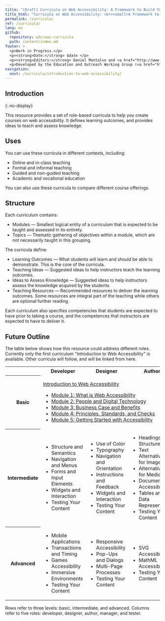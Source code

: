```yaml
---
title: "[Draft] Curricula on Web Accessibility: A Framework to Build Your Own Courses"
title_html: "Curricula on Web Accessibility: <br><small>A Framework to Build Your Own Courses</small>"
permalink: /curricula/
ref: /curricula/
lang: en
github:
  repository: w3c/wai-curricula
  path: content/index.md
footer: >
  <p>Work in Progress.</p>
  <p><strong>Date:</strong> $date </p>
  <p><strong>Editors:</strong> Daniel Montalvo and <a href="http://www.w3.org/People/shadi/">Shadi Abou-Zahra</a>. Contributors: <a href="https://www.w3.org/WAI/EO/EOWG-members">EOWG Participants</a>. </p>
  <p>Developed by the Education and Outreach Working Group (<a href="http://www.w3.org/WAI/EO/">EOWG</a>). Developed as part of the <a href="https://www.w3.org/WAI/about/projects/wai-guide/">WAI-Guide Project</a> funded by the European Commission (EC) under the Horizon 2020 program (Grant Agreement 822245).</p>
navigation:
  next: /curricula/introduction-to-web-accessibility/
---
```


## Introduction
{:.no-display}

This resource provides a set of role-based curricula to help you create 
courses on web accessibility. It defines learning outcomes, and provides 
ideas to teach and assess knowledge.

## Uses

You can use these curricula in different contexts, including:
* Online and in-class teaching
* Formal and informal teaching
* Guided and non-guided teaching
* Academic and vocational education

You can also use these curricula to compare different course offerings.

## Structure

Each curriculum contains:
* Modules &mdash; Smallest logical entity of a curriculum that is expected to 
be taught and assessed in its entirety.
* Topics &mdash; Thematic gathering of objectives within a module, which are 
not necessarily taught in this grouping.

The curricula define:
* Learning Outcomes &mdash; What students will learn and should be 
able to demonstrate. This is the core of the curricula.
* Teaching Ideas &mdash; Suggested ideas to help instructors teach the 
learning outcomes.
* Ideas to Assess Knowledge &mdash; Suggested ideas to help instructors assess 
the knowledge acquired by the students.
* Teaching Resources &mdash; Recommended resources to deliver the learning 
outcomes. Some resources are integral part of the teaching while others 
are optional further reading.

Each curriculum also specifies competencies that students are expected 
to have prior to taking a course, and the competences that instructors 
are expected to have to deliver it.

## Future Outline

The table below shows how this resource could address different roles. 
Currently only the first curriculum "Introduction to Web Accessibility" 
is available. Other curricula will follow, and will be linked from here.

<table caption="Tentative Outline" aria-describedby="tablesummary">
  <tbody>
    <tr>
      <th> </th>
      <th> Developer </th>
      <th> Designer </th>
      <th> Author </th>
      <th> Manager </th>
      <th> Tester </th>
    </tr>
    <tr>
   <th>Basic</th>
   <td colspan="5">
    <p><a href="/WAI/curricula/introduction-to-web-accessibility/">Introduction to Web Accessibility</a></p>
       <ul>
        <li><a href="/WAI/curricula/introduction-to-web-accessibility/what-is-web-accessibility/">Module 1: What is Web Accessibility</a></li>
        <li><a href="/WAI/curricula/introduction-to-web-accessibility/people-and-digital-technology/">Module 2: People and Digital Technology</a></li>
        <li><a href="/WAI/curricula/introduction-to-web-accessibility/business-case-and-benefits/">Module 3: Business Case and Benefits</a></li>
        <li><a href="/WAI/curricula/introduction-to-web-accessibility/principles-standards-and-checks/">Module 4: Principles, Standards, and Checks</a></li>
        <li><a href="/WAI/curricula/introduction-to-web-accessibility/getting-started-with-accessibility/">Module 5: Getting Started with Accessibility</a></li>
      </ul>
    </td></tr>
    <tr>
      <th> Intermediate</th>
      <td>
        <ul>
          <li> Structure and Semantics</li>
          <li> Navigation and Menus</li>
          <li> Forms and Input Elements</li>
          <li> Widgets and Interaction</li>
          <li> Testing Your Content</li>
        </ul>
      </td>
      <td>
        <ul>
          <li> Use of Color</li>
          <li> Typography</li>
          <li> Navigation and Orientation</li>
          <li> Instructions and Feedback</li>
          <li> Widgets and Interaction</li>
          <li> Testing Your Content</li>
        </ul>
      </td>
      <td>
        <ul>
          <li> Headings and Structure</li>
          <li> Text Alternatives for Images</li>
          <li> Alternatives for Media</li>
          <li> Document Accessibility </li>
          <li> Tables and Data Representation</li>
          <li> Testing Your Content</li>
        </ul>
      </td>
      <td rowspan="2">
        <ul>
          <li> Accessibility Quick Check</li>
          <li> Business Opportunities</li>
          <li> Capacity and Capability</li>
          <li> Tools and Processes</li>
          <li> Policies and Procurement</li>
        </ul>
      </td>
      <td rowspan="2">
        <ul>
          <li> Understanding Conformance</li>
          <li> Accessibility Testing Tools</li>
          <li> Using Assistive Technologies</li>
          <li> Prioritizing Issues and Repair</li>
          <li> Maintaining Accessibility</li>
        </ul>
      </td>
    </tr>
    <tr>
      <th> Advanced</th>
      <td>
        <ul>
          <li> Mobile Applications</li>
          <li> Transactions and Timing</li>
          <li> Games Accessibility </li>
          <li> Immersive Environments</li>
          <li> Testing Your Content</li>
        </ul>
      </td>
      <td>
        <ul>
          <li> Responsive Accessibility</li>
          <li> Pop-Ups and Dialogs</li>
          <li> Multi-Page Processes</li>
          <li> Testing Your Content</li>
        </ul>
      </td>
      <td>
        <ul>
          <li> SVG Accessibility</li>
          <li> MathML Accessibility</li>
          <li> Testing Your Content</li>
        </ul>
      </td>
    </tr>
  </tbody>
</table>
<p id="tablesummary">Rows refer to three levels: basic, intermediate, and advanced. Columns refer to five roles: developer, designer, author, manager, and tester.</p>
